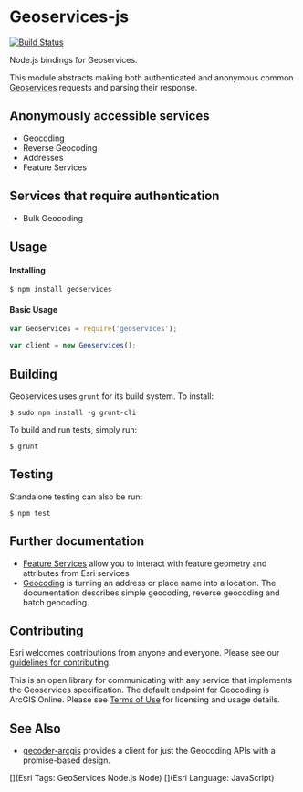 # Geoservices-js

[![Build Status](https://travis-ci.org/Esri/geoservices-js.svg?branch=master)](https://travis-ci.org/Esri/geoservices-js)

Node.js bindings for Geoservices.

This module abstracts making both authenticated and anonymous common [Geoservices](http://geoservices.github.io/) requests and parsing their response.

## Anonymously accessible services

* Geocoding
* Reverse Geocoding
* Addresses
* Feature Services

## Services that require authentication

* Bulk Geocoding

## Usage

#### Installing

```
$ npm install geoservices
```

#### Basic Usage

```js
var Geoservices = require('geoservices');

var client = new Geoservices();
```

## Building

Geoservices uses `grunt` for its build system.  To install:

```
$ sudo npm install -g grunt-cli
```

To build and run tests, simply run:

```
$ grunt
```

## Testing

Standalone testing can also be run:

```
$ npm test
```

## Further documentation

* [Feature Services](docs/FeatureServices.md) allow you to interact with feature geometry and attributes from Esri services
* [Geocoding](docs/Geocoding.md) is turning an address or place name into a location. The documentation describes simple geocoding, reverse geocoding and batch geocoding.

## Contributing

Esri welcomes contributions from anyone and everyone. Please see our [guidelines for contributing](https://github.com/esri/contributing).

This is an open library for communicating with any service that implements the Geoservices specification.  The default endpoint for Geocoding is ArcGIS Online.  Please see [Terms of Use](http://resources.arcgis.com/en/help/arcgis-rest-api/#/ArcGIS_Online_services_licensing/02r3000001mv000000/) for licensing and usage details.

## See Also

 * [gecoder-arcgis](https://github.com/StephanGeorg/geocoder-arcgis) provides a client for just the Geocoding APIs with a promise-based design.

[](Esri Tags: GeoServices Node.js Node)
[](Esri Language: JavaScript)
